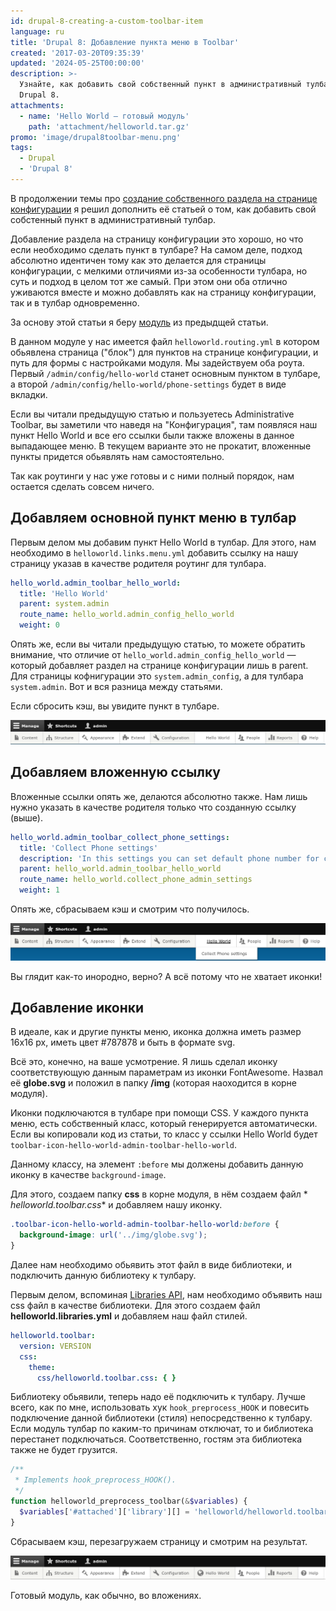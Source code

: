 ```yaml
---
id: drupal-8-creating-a-custom-toolbar-item
language: ru
title: 'Drupal 8: Добавление пункта меню в Toolbar'
created: '2017-03-20T09:35:39'
updated: '2024-05-25T00:00:00'
description: >-
  Узнайте, как добавить свой собственный пункт в административный тулбар
  Drupal 8.
attachments:
  - name: 'Hello World — готовый модуль'
    path: 'attachment/helloworld.tar.gz'
promo: 'image/drupal8toolbar-menu.png'
tags:
  - Drupal
  - 'Drupal 8'
---
```


В продолжении темы про 
[создание собственного раздела на странице конфигурации][drupal-8-creating-a-custom-section-on-the-configuration-page]
я решил дополнить её статьей о том, как добавить свой собстенный пункт в 
административный тулбар.

Добавление раздела на страницу конфигурации это хорошо, но что если необходимо
сделать пункт в тулбаре? На самом деле, подход абсолютно идентичен тому как это
делается для страницы конфигурации, с мелкими отличиями из-за особенности
тулбара, но суть и подход в целом тот же самый. При этом они оба отлично
уживаются вместе и можно добавлять как на страницу конфигурации, так и в тулбар
одновременно.

За основу этой статьи я
беру [модуль](/sites/default/files/blog/attachment/2017/3/17/hello%20and%20csv.tar.gz)
из предыдщей статьи.

В данном модуле у нас имеется файл `helloworld.routing.yml` в котором обьявлена
страница ("блок") для пунктов на странице конфигурации, и путь для формы с
настройками модуля. Мы задействуем оба роута. Первый `/admin/config/hello-world`
станет основным пунктом в тулбаре, а
второй `/admin/config/hello-world/phone-settings` будет в виде вкладки.

Если вы читали предыдущую статью и пользуетесь Administrative Toolbar, вы
заметили что наведя на "Конфигурация", там появляся наш пункт Hello World и все
его ссылки были также вложены в данное выпадающее меню. В текущем варианте это
не прокатит, вложенные пункты придется обьявлять нам самостоятельно.

Так как роутинги у нас уже готовы и с ними полный порядок, нам остается сделать
совсем ничего.

## Добавляем основной пункт меню в тулбар

Первым делом мы добавим пункт Hello World в тулбар. Для этого, нам необходимо
в `helloworld.links.menu.yml` добавить ссылку на нашу страницу указав в качестве
родителя роутинг для тулбара.

```yaml {"header":"helloworld.links.menu.yml"}
hello_world.admin_toolbar_hello_world:
  title: 'Hello World'
  parent: system.admin
  route_name: hello_world.admin_config_hello_world
  weight: 0
```

Опять же, если вы читали предыдущую статью, то можете обратить внимание, что
отличие от `hello_world.admin_config_hello_world` — который добавляет раздел на
странице конфигурации лишь в parent. Для страницы кофнигурации
это `system.admin_config`, а для тулбара `system.admin`. Вот и вся разница между
статьями.

Если сбросить кэш, вы увидите пункт в тулбаре.

![Toolbar - один пункт.](image/toolbar-1.png)

## Добавляем вложенную ссылку

Вложенные ссылки опять же, делаются абсолютно также. Нам лишь нужно указать в
качестве родителя только что созданную ссылку (выше).

```yaml {"header":"helloworld.links.menu.yml"}
hello_world.admin_toolbar_collect_phone_settings:
  title: 'Collect Phone settings'
  description: 'In this settings you can set default phone number for collect phone form.'
  parent: hello_world.admin_toolbar_hello_world
  route_name: hello_world.collect_phone_admin_settings
  weight: 1
```

Опять же, сбрасываем кэш и смотрим что получилось.

![Toolbar - вложенная ссылка.](image/toolbar-2.png)

Вы глядит как-то инородно, верно? А всё потому что не хватает иконки!

## Добавление иконки

В идеале, как и другие пункты меню, иконка должна иметь размер 16x16 px, иметь
цвет #787878 и быть в формате svg.

Всё это, конечно, на ваше усмотрение. Я лишь сделал иконку соответствующую
данным параметрам из иконки FontAwesome. Назвал её **globe.svg** и положил в
папку **/img** (которая наоходится в корне модуля).

Иконки подключаются в тулбаре при помощи CSS. У каждого пункта меню, есть
собственный класс, который генерируется автоматически. Если вы копировали код из
статьи, то класс у ссылки Hello World
будет `toolbar-icon-hello-world-admin-toolbar-hello-world`.

Данному классу, на элемент `:before` мы должены добавить данную иконку в
качестве `background-image`.

Для этого, создаем папку **css** в корне модуля, в нём создаем файл *
*helloworld.toolbar.css** и добавляем нашу иконку.

```css {"header":"css/helloworld.toolbar.css"}
.toolbar-icon-hello-world-admin-toolbar-hello-world:before {
  background-image: url('../img/globe.svg');
}
```

Далее нам необходимо обьявить этот файл в виде библиотеки, и подключить данную
библиотеку к тулбару.

Первым делом, вспоминая [Libraries API][drupal-8-libraries-api], нам необходимо 
объявить наш css файл в качестве библиотеки. Для этого создаем файл 
**helloworld.libraries.yml** и добавляем наш файл стилей.

```yml {"header":"helloworld.libraries.yml"}
helloworld.toolbar:
  version: VERSION
  css:
    theme:
      css/helloworld.toolbar.css: { }
```

Библиотеку обьявили, теперь надо её подключить к тулбару. Лучше всего, как по
мне, использовать хук `hook_preprocess_HOOK` и повесить подключение данной
библиотеки (стиля) непосредственно к тулбару. Если модуль тулбар по каким-то
причинам отключат, то и библиотека перестанет подключаться. Соответственно,
гостям эта библиотека также не будет грузится.

```php {"header":"helloworld.module"}
/**
 * Implements hook_preprocess_HOOK().
 */
function helloworld_preprocess_toolbar(&$variables) {
  $variables['#attached']['library'][] = 'helloworld/helloworld.toolbar';
}
```

Сбрасываем кэш, перезагружаем страницу и смотрим на результат.

![Toolbar с иконкой](image/toolbar.png)

Готовый модуль, как обычно, во вложениях.

[drupal-8-creating-a-custom-section-on-the-configuration-page]: ../../../../2017/03/17/drupal-8-creating-a-custom-section-on-the-configuration-page/index.ru.md
[drupal-8-libraries-api]: ../../../../2015/10/15/drupal-8-libraries-api/index.ru.md
